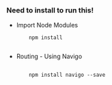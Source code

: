 


### Need to install to run this!

- Import Node Modules 
    ``` 
        npm install
        
    ```

- Routing - Using Navigo
    ```
        
        npm install navigo --save

    ```


